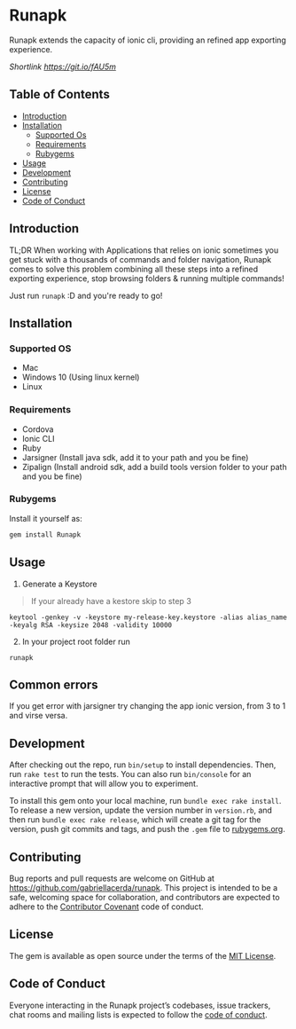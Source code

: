 # Runapk

Runapk extends the capacity of ionic cli, providing an refined app exporting experience.

*Shortlink https://git.io/fAU5m*

## Table of Contents
 - [Introduction](#introduction)
 - [Installation](#installation)
   - [Supported Os](#supported-os)
 	- [Requirements](#requirements)
 	- [Rubygems](#rubygems)
 - [Usage](#usage)
 - [Development](#development)
 - [Contributing](#contributing)
 - [License](#license)
 - [Code of Conduct](#code-of-conduct)

## Introduction

TL;DR When working with Applications that relies on ionic sometimes you get stuck with a thousands of commands and folder navigation, Runapk comes to solve this problem combining all these steps into a refined exporting experience, stop browsing folders & running multiple commands!

Just run ``runapk`` :D and you're ready to go!

## Installation
### Supported OS
- Mac
- Windows 10 (Using linux kernel)
- Linux
### Requirements
- Cordova
- Ionic CLI
- Ruby
- Jarsigner (Install java sdk, add it to your path and you be fine)
- Zipalign (Install android sdk, add a build tools version folder to your path and you be fine)
### Rubygems

Install it yourself as:

```sh
gem install Runapk
```

## Usage

1. Generate a Keystore

> If your already have a kestore skip to step 3

```
keytool -genkey -v -keystore my-release-key.keystore -alias alias_name -keyalg RSA -keysize 2048 -validity 10000
```

2. In your project root folder run

```
runapk
```

## Common errors
If you get error with jarsigner try changing the app ionic version, from 3 to 1 and virse versa.

## Development

After checking out the repo, run `bin/setup` to install dependencies. Then, run `rake test` to run the tests. You can also run `bin/console` for an interactive prompt that will allow you to experiment.

To install this gem onto your local machine, run `bundle exec rake install`. To release a new version, update the version number in `version.rb`, and then run `bundle exec rake release`, which will create a git tag for the version, push git commits and tags, and push the `.gem` file to [rubygems.org](https://rubygems.org).

## Contributing

Bug reports and pull requests are welcome on GitHub at https://github.com/gabriellacerda/runapk. This project is intended to be a safe, welcoming space for collaboration, and contributors are expected to adhere to the [Contributor Covenant](http://contributor-covenant.org) code of conduct.

## License

The gem is available as open source under the terms of the [MIT License](https://opensource.org/licenses/MIT).

## Code of Conduct

Everyone interacting in the Runapk project’s codebases, issue trackers, chat rooms and mailing lists is expected to follow the [code of conduct](https://github.com/gabriellacerda/runapk/blob/master/CODE_OF_CONDUCT.md).

